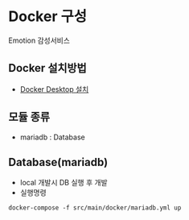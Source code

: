 # Docker 구성
Emotion 감성서비스

## Docker 설치방법
 - [Docker Desktop 설치](https://www.docker.com/products/docker-desktop)

## 모듈 종류
 - mariadb : Database
 
## Database(mariadb)
 - local 개발시 DB 실행 후 개발
 - 실행명령 
 ```
 docker-compose -f src/main/docker/mariadb.yml up
 ```
